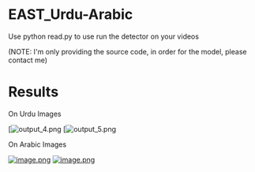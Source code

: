 # EAST_Urdu-Arabic

Use python read.py to use run the detector on your videos 

(NOTE: I'm only providing the source code, in order for the model, please contact me)

# Results

On Urdu Images

[![output_4.png](https://user-images.githubusercontent.com/25680088/29600779-5f49bd1e-87f1-11e7-8686-a93e7c328be2.png)
[![output_5.png](https://user-images.githubusercontent.com/25680088/29600771-514516c8-87f1-11e7-8cf1-8aae21de3cde.png)

On Arabic Images

[![image.png](https://user-images.githubusercontent.com/25680088/29600779-5f49bd1e-87f1-11e7-8686-a93e7c328be2.png)](https://user-images.githubusercontent.com/25680088/29600779-5f49bd1e-87f1-11e7-8686-a93e7c328be2.png)
[![image.png](https://s1.postimg.org/4yyf8d2g27/image.png)](https://postimg.org/image/74xtu4u3t7/)

